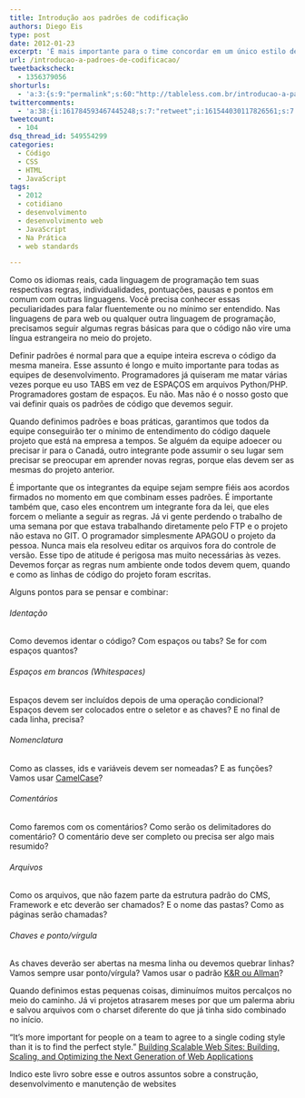 ```yaml
---
title: Introdução aos padrões de codificação
authors: Diego Eis
type: post
date: 2012-01-23
excerpt: 'É mais importante para o time concordar em um único estilo de código do que encontrar o estilo perfeito. '
url: /introducao-a-padroes-de-codificacao/
tweetbackscheck:
  - 1356379056
shorturls:
  - 'a:3:{s:9:"permalink";s:60:"http://tableless.com.br/introducao-a-padroes-de-codificacao/";s:7:"tinyurl";s:26:"http://tinyurl.com/74r5hox";s:4:"isgd";s:19:"http://is.gd/FBcnIN";}'
twittercomments:
  - 'a:38:{i:161784593467445248;s:7:"retweet";i:161544030117826561;s:7:"retweet";i:161435142232084480;s:7:"retweet";i:161433995601653760;s:7:"retweet";i:161421336588197888;s:7:"retweet";i:161420979434831873;s:7:"retweet";i:161420185138511872;s:7:"retweet";i:161419111132434432;s:7:"retweet";i:161414965562048512;s:7:"retweet";i:161413111625166848;s:7:"retweet";i:161412378410487809;s:7:"retweet";i:161412212118917120;s:7:"retweet";i:165055849402875904;s:7:"retweet";i:165055332614279168;s:7:"retweet";i:165055157883764738;s:7:"retweet";i:165055153664303104;s:7:"retweet";i:169485557410443264;s:7:"retweet";i:169475711676055552;s:7:"retweet";i:169452380235120642;s:7:"retweet";i:169436687020208128;s:7:"retweet";i:169436303807623168;s:7:"retweet";i:169435824054730752;s:7:"retweet";i:167212330818600962;s:7:"retweet";i:180697788504485888;s:7:"retweet";i:190802402482470913;s:7:"retweet";i:195895713324994560;s:7:"retweet";i:195880521476214784;s:7:"retweet";i:195875159566057472;s:7:"retweet";i:202776573236084736;s:7:"retweet";i:202768235781824512;s:7:"retweet";i:202760951261446144;s:7:"retweet";i:202760477405749248;s:7:"retweet";i:202760465980456961;s:7:"retweet";i:212219386461818880;s:7:"retweet";i:212212987887493120;s:7:"retweet";i:209679843728691200;s:7:"retweet";i:209678208344403969;s:7:"retweet";i:209676394500866049;s:7:"retweet";}'
tweetcount:
  - 104
dsq_thread_id: 549554299
categories:
  - Código
  - CSS
  - HTML
  - JavaScript
tags:
  - 2012
  - cotidiano
  - desenvolvimento
  - desenvolvimento web
  - JavaScript
  - Na Prática
  - web standards

---
```

Como os idiomas reais, cada linguagem de programação tem suas respectivas regras, individualidades, pontuações, pausas e pontos em comum com outras linguagens. Você precisa conhecer essas peculiaridades para falar fluentemente ou no mínimo ser entendido. Nas linguagens de para web ou qualquer outra linguagem de programação, precisamos seguir algumas regras básicas para que o código não vire uma língua estrangeira no meio do projeto.

Definir padrões é normal para que a equipe inteira escreva o código da mesma maneira. Esse assunto é longo e muito importante para todas as equipes de desenvolvimento. Programadores já quiseram me matar várias vezes porque eu uso TABS em vez de ESPAÇOS em arquivos Python/PHP. Programadores gostam de espaços. Eu não. Mas não é o nosso gosto que vai definir quais os padrões de código que devemos seguir.

Quando definimos padrões e boas práticas, garantimos que todos da equipe conseguirão ter o mínimo de entendimento do código daquele projeto que está na empresa a tempos. Se alguém da equipe adoecer ou precisar ir para o Canadá, outro integrante pode assumir o seu lugar sem precisar se preocupar em aprender novas regras, porque elas devem ser as mesmas do projeto anterior.

É importante que os integrantes da equipe sejam sempre fiéis aos acordos firmados no momento em que combinam esses padrões. É importante também que, caso eles encontrem um integrante fora da lei, que eles forcem o meliante a seguir as regras. Já vi gente perdendo o trabalho de uma semana por que estava trabalhando diretamente pelo FTP e o projeto não estava no GIT. O programador simplesmente APAGOU o projeto da pessoa. Nunca mais ela resolveu editar os arquivos fora do controle de versão. Esse tipo de atitude é perigosa mas muito necessárias às vezes. Devemos forçar as regras num ambiente onde todos devem quem, quando e como as linhas de código do projeto foram escritas.

Alguns pontos para se pensar e combinar:

###### Identação

Como devemos identar o código? Com espaços ou tabs? Se for com espaços quantos? 

###### Espaços em brancos (Whitespaces)

Espaços devem ser incluídos depois de uma operação condicional? Espaços devem ser colocados entre o seletor e as chaves? E no final de cada linha, precisa?

###### Nomenclatura

Como as classes, ids e variáveis devem ser nomeadas? E as funções? Vamos usar [CamelCase][1]?

###### Comentários

Como faremos com os comentários? Como serão os delimitadores do comentário? O comentário deve ser completo ou precisa ser algo mais resumido?

###### Arquivos

Como os arquivos, que não fazem parte da estrutura padrão do CMS, Framework e etc deverão ser chamados? E o nome das pastas? Como as páginas serão chamadas?

###### Chaves e ponto/vírgula

As chaves deverão ser abertas na mesma linha ou devemos quebrar linhas? Vamos sempre usar ponto/vírgula? Vamos usar o padrão [K&R ou Allman][2]?

Quando definimos estas pequenas coisas, diminuímos muitos percalços no meio do caminho. Já vi projetos atrasarem meses por que um palerma abriu e salvou arquivos com o charset diferente do que já tinha sido combinado no início.

&#8220;It&#8217;s more important for people on a team to agree to a single coding style than it is to find the perfect style.&#8221; [Building Scalable Web Sites: Building, Scaling, and Optimizing the Next Generation of Web Applications][3]
  
Indico este livro sobre esse e outros assuntos sobre a construção, desenvolvimento e manutenção de websites

 [1]: http://en.wikipedia.org/wiki/CamelCase
 [2]: http://en.wikipedia.org/wiki/Indent_style#K.26R_style
 [3]: http://www.amazon.com/gp/product/0596102356/ref=as_li_ss_tl?ie=UTF8&tag=tableless-20&linkCode=as2&camp=1789&creative=390957&creativeASIN=0596102356